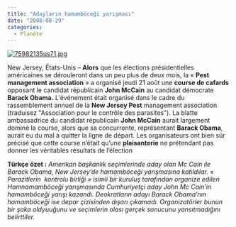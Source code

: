 ```yaml
---
title: "Adayların hamamböceği yarışması"
date: "2008-08-29"
categories: 
  - Planéte
---
```


[![75982135us71.jpg](/uploads/2008/08/75982135us71.jpg)](/uploads/2008/08/75982135us71.jpg "75982135us71.jpg")

New Jersey, États-Unis – **Alors** que les élections présidentielles américaines se dérouleront dans un peu plus de deux mois, la « **Pest management association** » a organisé jeudi 21 août une **course de cafards** opposant le candidat républicain **John McCain** au candidat démocrate **Barack Obama.** L'événement était organisé dans le cadre du rassemblement annuel de la **New Jersey Pest** management association (traduisez "Association pour le contrôle des parasites"). La blatte ambassadrice du candidat républicain **John McCain** aurait largement dominé la course, alors que sa concurrente, représentant **Barack Obama**, aurait eu du mal à quitter la ligne de départ. Les organisateurs ont bien sûr précisé que cette course n’était qu’une **plaisanterie** ne prétendant pas donner les véritables résultats de l’élection

**Türkçe özet :** _Amerikan başkanlık seçimlerinde aday olan Mc Cain ile Barack Obama, New Jersey’de hamamböceği yarışmasına katıldılar. « Parazitlerin  kontrolu birliği » isimli bir kuruluş tarafından organize edilen Hamnamamböceği yarışmasında Cumhuriyetçi aday John Mc Cain’in hamamböceği yarışı kazandı. Deokratların adayı Barack Obama’nın hamamböceği ise depar çizisinden dışarı çıkamadı. Organizatörler bunun bir şaka oldyuuğunu ve seçimlerin olası gerçek sonucunu yansıtmadığını belirttiler._
